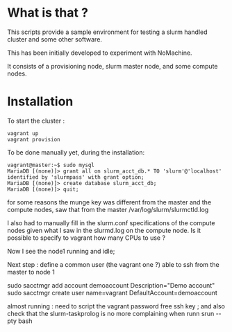 # What is that ?

This scripts provide a sample environment for testing a slurm handled cluster and some other software. 

This has been initially developed to experiment with NoMachine.

It consists of a provisioning node, slurm master node, and some compute nodes.

# Installation

To start the cluster :

```
vagrant up
vagrant provision
```


To be done manually yet, during the installation:
```
vagrant@master:~$ sudo mysql
MariaDB [(none)]> grant all on slurm_acct_db.* TO 'slurm'@'localhost' identified by 'slurmpass' with grant option;
MariaDB [(none)]> create database slurm_acct_db;
MariaDB [(none)]> quit;
```

for some reasons the munge key was different from the master and the compute nodes, saw that from the master  /var/log/slurm/slurmctld.log 

I also had to manually fill in the slurm.conf specifications of the compute nodes given what I saw in the slurmd.log on the compute node. Is it possible to specify to vagrant how many CPUs to use ?

Now I see the node1 running and idle; 

Next step :  define a common user (the vagrant one ?) able to ssh from the master to node 1

sudo sacctmgr add account demoaccount Description="Demo account"
sudo sacctmgr create user name=vagrant DefaultAccount=demoaccount


almost running : need to script the vagrant password free ssh key ; and also check that the slurm-taskprolog is no more complaining when runn srun --pty bash
